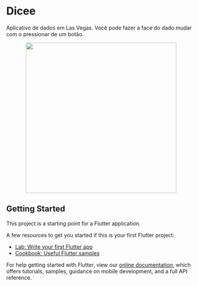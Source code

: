 # Dicee

Aplicativo de dados em Las Vegas. Você pode fazer a face do dado mudar com o pressionar de um botão.

<div align="center">
    <img src="https://1.bp.blogspot.com/-uPsq9oDY3Hk/XwN1ffqDv2I/AAAAAAAASq4/XzS_GqjD-cARWqz1NnfySQIUY-B2rFpJACK4BGAsYHg/s535/Capture.JPG" width="400px"</img> 
</div>

## Getting Started

This project is a starting point for a Flutter application.

A few resources to get you started if this is your first Flutter project:

- [Lab: Write your first Flutter app](https://flutter.dev/docs/get-started/codelab)
- [Cookbook: Useful Flutter samples](https://flutter.dev/docs/cookbook)

For help getting started with Flutter, view our
[online documentation](https://flutter.dev/docs), which offers tutorials,
samples, guidance on mobile development, and a full API reference.
